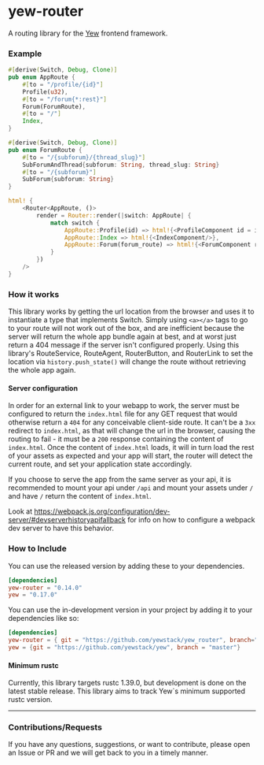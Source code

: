 # yew-router
A routing library for the [Yew](https://github.com/yewstack/yew) frontend framework.


### Example
```rust
#[derive(Switch, Debug, Clone)]
pub enum AppRoute {
    #[to = "/profile/{id}"]
    Profile(u32),
    #[to = "/forum{*:rest}"]
    Forum(ForumRoute),
    #[to = "/"]
    Index,
}

#[derive(Switch, Debug, Clone)]
pub enum ForumRoute {
    #[to = "/{subforum}/{thread_slug}"]
    SubForumAndThread{subforum: String, thread_slug: String}
    #[to = "/{subforum}"]
    SubForum{subforum: String}
}

html! {
    <Router<AppRoute, ()>
        render = Router::render(|switch: AppRoute| {
            match switch {
                AppRoute::Profile(id) => html!{<ProfileComponent id = id/>},
                AppRoute::Index => html!{<IndexComponent/>},
                AppRoute::Forum(forum_route) => html!{<ForumComponent route = forum_route/>},
            }
        })
    />
}
```

### How it works
This library works by getting the url location from the browser and uses it to instantiate a type that implements Switch.
Simply using `<a></a>` tags to go to your route will not work out of the box, and are inefficient because the server will return the whole app bundle again at best, and at worst just return a 404 message if the server isn't configured properly.
Using this library's RouteService, RouteAgent, RouterButton, and RouterLink to set the location via `history.push_state()` will change the route without retrieving the whole app again.
#### Server configuration
In order for an external link to your webapp to work, the server must be configured to return the `index.html` file for any GET request that would otherwise return a `404` for any conceivable client-side route.
It can't be a `3xx` redirect to `index.html`, as that will change the url in the browser, causing the routing to fail - it must be a `200` response containing the content of `index.html`.
Once the content of `index.html` loads, it will in turn load the rest of your assets as expected and your app will start, the router will detect the current route, and set your application state accordingly.

If you choose to serve the app from the same server as your api, it is recommended to mount your api under `/api` and mount your assets under `/` and have `/` return the content of `index.html`.

Look at https://webpack.js.org/configuration/dev-server/#devserverhistoryapifallback for info on how to configure a webpack dev server to have this behavior.


### How to Include
You can use the released version by adding these to your dependencies.
```toml
[dependencies]
yew-router = "0.14.0"
yew = "0.17.0"
```

You can use the in-development version in your project by adding it to your dependencies like so:
```toml
[dependencies]
yew-router = { git = "https://github.com/yewstack/yew_router", branch="master" }
yew = {git = "https://github.com/yewstack/yew", branch = "master"}
```


#### Minimum rustc
Currently, this library targets rustc 1.39.0, but development is done on the latest stable release.
This library aims to track Yew`s minimum supported rustc version.

-----
### Contributions/Requests

If you have any questions, suggestions, or want to contribute, please open an Issue or PR and we will get back to you in a timely manner.
